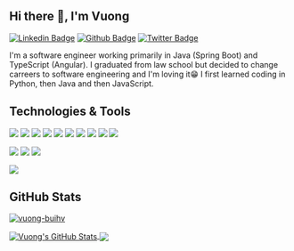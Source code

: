 <!-- 
[![Header](https://raw.githubusercontent.com/
vuong-buihv/
vuong-buihv/master/readme_header.png "Header")](https://github.com/vuong-buihv)
 -->

## Hi there 👋, I'm Vuong

[![Linkedin Badge](https://img.shields.io/badge/-buihv-0072b1?style=flat&logo=Linkedin&logoColor=white&link=https://www.linkedin.com/in/buihv/)](https://www.linkedin.com/in/buihv/) [![Github Badge](https://img.shields.io/badge/-vuong--buihv-grey?style=flat&logo=github&logoColor=white&link=https://github.com/vuong-buihv/)](https://www.github.com/vuong-buihv/) [![Twitter Badge](https://img.shields.io/badge/-vuong__rocks-00acee?style=flat&logo=twitter&logoColor=white&link=https://twitter.com/vuong_rocks/)](https://www.twitter.com/vuong_rocks/)

I'm a software engineer working primarily in Java (Spring Boot) and TypeScript (Angular). I graduated from law school but decided to change carreers to software engineering and I'm loving it😁 I first learned coding in Python, then Java and then JavaScript.

<!-- 
## &#x270d; Writing

[link](https://github.com/vuong-buihv)
 -->


## Technologies & Tools
[![](https://img.shields.io/badge/Java-informational?style=flat&logo=java&logoColor=white&color=0A8754)](##)
[![](https://img.shields.io/badge/Spring%20Boot-informational?style=flat&logo=spring&logoColor=white&color=0A8754)](##)
[![](https://img.shields.io/badge/TypeScript-informational?style=flat&logo=typescript&logoColor=white&color=0A8754)](##)
[![](https://img.shields.io/badge/JavaScript-informational?style=flat&logo=javascript&logoColor=white&color=0A8754)](##)
[![](https://img.shields.io/badge/Angular-informational?style=flat&logo=angular&logoColor=white&color=0A8754)](##)
[![](https://img.shields.io/badge/Python-informational?style=flat&logo=python&logoColor=white&color=0A8754)](##)
[![](https://img.shields.io/badge/HTML-informational?style=flat&logo=html5&logoColor=white&color=0A8754)](##)
[![](https://img.shields.io/badge/CSS-informational?style=flat&logo=css-wizardry&logoColor=white&color=0A8754)](##)
[![](https://img.shields.io/badge/JPA-informational?style=flat&logo=hibernate&logoColor=white&color=0A8754)](##)
[![](https://img.shields.io/badge/Hibernate-informational?style=flat&logo=hibernate&logoColor=white&color=0A8754)](##)

[![](https://img.shields.io/badge/Git-informational?style=flat&logo=git&logoColor=white&color=D35400)](##)
[![](https://img.shields.io/badge/PostgreSQL-informational?style=flat&logo=postgresql&logoColor=white&color=D35400)](##)
[![](https://img.shields.io/badge/Docker-informational?style=flat&logo=docker&logoColor=white&color=D35400)](##)

[![](https://img.shields.io/badge/IntelliJ_IDEA-informational?style=flat&logo=intellij-idea&logoColor=white&color=0F40C3)](##)


## GitHub Stats
<p>
 <a href=##>
  <img src=https://komarev.com/ghpvc/?username=vuong-buihv alt=vuong-buihv />
 </a>
</p>
<a href=##>
  <img align="center" src="https://github-readme-stats.vercel.app/api?username=vuong-buihv&show_icons=true&line_height=40&count_private=true" alt="Vuong's GitHub Stats" />
</a>
<a href=##>
  <img align="center" src="https://github-readme-stats.vercel.app/api/top-langs/?username=vuong-buihv&hide=tex" />
</a>


<!-- links to social media icons -->

<!-- icons with padding -->

[1.1]: http://i.imgur.com/tXSoThF.png (twitter icon with padding)
[2.1]: http://i.imgur.com/0o48UoR.png (github icon with padding)

<!-- icons without padding -->

[1.2]: http://i.imgur.com/wWzX9uB.png (twitter icon without padding)
[2.2]: http://i.imgur.com/9I6NRUm.png (github icon without padding)
[3.2]: https://raw.githubusercontent.com/vuong-buihv/vuong-buihv/main/linkedin-3-16.png (LinkedIn icon without padding)


<!-- links to your social media accounts -->

[3]: https://www.linkedin.com/in/buihv
